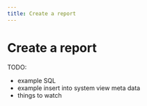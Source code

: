 ```yaml
---
title: Create a report
---
```


# Create a report

TODO:
- example SQL
- example insert into system view meta data
- things to watch
